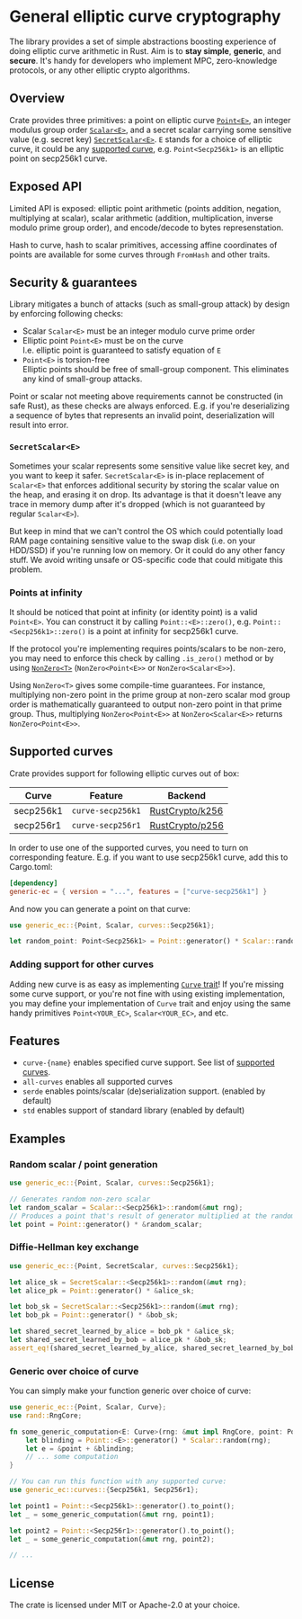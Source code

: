 <!-- cargo-rdme start -->

# General elliptic curve cryptography

The library provides a set of simple abstractions boosting experience of doing elliptic curve arithmetic
in Rust. Aim is to **stay simple**, **generic**, and **secure**. It's handy for developers who implement MPC,
zero-knowledge protocols, or any other elliptic crypto algorithms.

## Overview

Crate provides three primitives: a point on elliptic curve [`Point<E>`](Point), an integer modulus group order
[`Scalar<E>`](Scalar), and a secret scalar carrying some sensitive value (e.g. secret key) [`SecretScalar<E>`](SecretScalar).
`E` stands for a choice of elliptic curve, it could be any [supported curve][supported curves], e.g. `Point<Secp256k1>`
is an elliptic point on secp256k1 curve.

## Exposed API

Limited API is exposed: elliptic point arithmetic (points addition, negation, multiplying at scalar), scalar
arithmetic (addition, multiplication, inverse modulo prime group order), and encode/decode to bytes represenstation.

Hash to curve, hash to scalar primitives, accessing affine coordinates of points are available for some curves through
`FromHash` and other traits.

## Security & guarantees

Library mitigates a bunch of attacks (such as small-group attack) by design by enforcing following checks:
* Scalar `Scalar<E>` must be an integer modulo curve prime order
* Elliptic point `Point<E>` must be on the curve \
  I.e. elliptic point is guaranteed to satisfy equation of `E`
* `Point<E>` is torsion-free \
  Elliptic points should be free of small-group component. This eliminates any kind of small-group attacks.

Point or scalar not meeting above requirements cannot be constructed (in safe Rust), as these checks are
always enforced. E.g. if you're deserializing a sequence of bytes that represents an invalid point,
deserialization will result into error.

### `SecretScalar<E>`

Sometimes your scalar represents some sensitive value like secret key, and you want to keep it safer.
`SecretScalar<E>` is in-place replacement of `Scalar<E>` that enforces additional security by storing
the scalar value on the heap, and erasing it on drop. Its advantage is that it doesn't leave any trace
in memory dump after it's dropped (which is not guaranteed by regular `Scalar<E>`).

But keep in mind that we can't control the OS which could potentially load RAM page containing sensitive value
to the swap disk (i.e. on your HDD/SSD) if you're running low on memory. Or it could do any other fancy stuff.
We avoid writing unsafe or OS-specific code that could mitigate this problem.

### Points at infinity

It should be noticed that point at infinity (or identity point) is a valid `Point<E>`. You can construct it by calling
`Point::<E>::zero()`, e.g. `Point::<Secp256k1>::zero()` is a point at infinity for secp256k1 curve.

If the protocol you're implementing requires points/scalars to be non-zero, you may need to enforce this check by calling
`.is_zero()` method or by using [`NonZero<T>`](NonZero) (`NonZero<Point<E>>` or `NonZero<Scalar<E>>`).

Using `NonZero<T>` gives some compile-time guarantees. For instance, multiplying non-zero point in the prime group at
non-zero scalar mod group order is mathematically guaranteed to output non-zero point in that prime group. Thus,
multiplying `NonZero<Point<E>>` at `NonZero<Scalar<E>>` returns `NonZero<Point<E>>`.


## Supported curves

Crate provides support for following elliptic curves out of box:

| Curve      | Feature            | Backend           |
|------------|--------------------|-------------------|
| secp256k1  | `curve-secp256k1`  | [RustCrypto/k256] |
| secp256r1  | `curve-secp256r1`  | [RustCrypto/p256] |

[RustCrypto/k256]: https://github.com/RustCrypto/elliptic-curves/tree/master/k256
[RustCrypto/p256]: https://github.com/RustCrypto/elliptic-curves/tree/master/p256

In order to use one of the supported curves, you need to turn on corresponding feature. E.g. if you want
to use secp256k1 curve, add this to Cargo.toml:

```toml
[dependency]
generic-ec = { version = "...", features = ["curve-secp256k1"] }
```

And now you can generate a point on that curve:

```rust
use generic_ec::{Point, Scalar, curves::Secp256k1};

let random_point: Point<Secp256k1> = Point::generator() * Scalar::random(&mut rng);
```

### Adding support for other curves

Adding new curve is as easy as implementing [`Curve` trait](Curve)! If you're missing some curve support,
or you're not fine with using existing implementation, you may define your implementation of `Curve` trait
and enjoy using the same handy primitives `Point<YOUR_EC>`, `Scalar<YOUR_EC>`, and etc.

## Features

* `curve-{name}` enables specified curve support. See list of [supported curves].
* `all-curves` enables all supported curves
* `serde` enables points/scalar (de)serialization support. (enabled by default)
* `std` enables support of standard library (enabled by default)

## Examples

### Random scalar / point generation

```rust
use generic_ec::{Point, Scalar, curves::Secp256k1};

// Generates random non-zero scalar
let random_scalar = Scalar::<Secp256k1>::random(&mut rng);
// Produces a point that's result of generator multiplied at the random scalar
let point = Point::generator() * &random_scalar;
```

### Diffie-Hellman key exchange

```rust
use generic_ec::{Point, SecretScalar, curves::Secp256k1};

let alice_sk = SecretScalar::<Secp256k1>::random(&mut rng);
let alice_pk = Point::generator() * &alice_sk;

let bob_sk = SecretScalar::<Secp256k1>::random(&mut rng);
let bob_pk = Point::generator() * &bob_sk;

let shared_secret_learned_by_alice = bob_pk * &alice_sk;
let shared_secret_learned_by_bob = alice_pk * &bob_sk;
assert_eq!(shared_secret_learned_by_alice, shared_secret_learned_by_bob);
```

### Generic over choice of curve

You can simply make your function generic over choice of curve:

```rust
use generic_ec::{Point, Scalar, Curve};
use rand::RngCore;

fn some_generic_computation<E: Curve>(rng: &mut impl RngCore, point: Point<E>) -> Point<E> {
    let blinding = Point::<E>::generator() * Scalar::random(rng);
    let e = &point + &blinding;
    // ... some computation
}

// You can run this function with any supported curve:
use generic_ec::curves::{Secp256k1, Secp256r1};

let point1 = Point::<Secp256k1>::generator().to_point();
let _ = some_generic_computation(&mut rng, point1);

let point2 = Point::<Secp256r1>::generator().to_point();
let _ = some_generic_computation(&mut rng, point2);

// ...
```

[examples]: #examples
[supported curves]: #supported-curves

## License

The crate is licensed under MIT or Apache-2.0 at your choice.

<!-- cargo-rdme end -->

